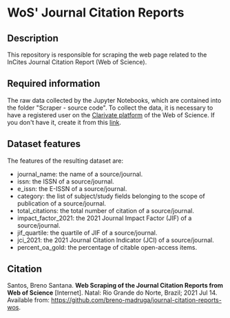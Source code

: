 # WoS' Journal Citation Reports

## Description

This repository is responsible for scraping the web page related to the InCites Journal Citation Report (Web of Science).

## Required information

The raw data collected by the Jupyter Notebooks, which are contained into the folder "Scraper - source code". To collect the data, it is necessary to have a registered user on the [Clarivate platform](https://clarivate.com) of the Web of Science. If you don't have it, create it from this [link](https://access.clarivate.com/register?app=jcr).

## Dataset features

The features of the resulting dataset are:
* journal_name: the name of a source/journal.
* issn: the ISSN of a source/journal.
* e_issn: the E-ISSN of a source/journal.
* category: the list of subject/study fields belonging to the scope of publication of a source/journal.
* total_citations: the total number of citation of a source/journal.
* impact_factor_2021: the 2021 Journal Impact Factor (JIF) of a source/journal.
* jif_quartile: the quartile of JIF of a source/journal.
* jci_2021: the 2021 Journal Citation Indicator (JCI) of a source/journal.
* percent_oa_gold: the percentage of citable open-access items.

## Citation

Santos, Breno Santana. **Web Scraping of the Journal Citation Reports from Web of Science** [Internet]. Natal: Rio Grande do Norte, Brazil; 2021 Jul 14. Available from: https://github.com/breno-madruga/journal-citation-reports-wos.
